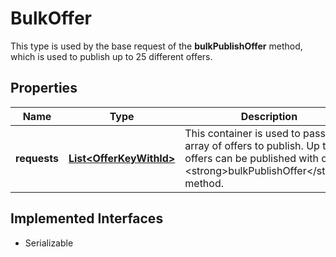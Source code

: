 

# BulkOffer

This type is used by the base request of the <strong>bulkPublishOffer</strong> method, which is used to publish up to 25 different offers.
## Properties

Name | Type | Description | Notes
------------ | ------------- | ------------- | -------------
**requests** | [**List&lt;OfferKeyWithId&gt;**](OfferKeyWithId.md) | This container is used to pass in an array of offers to publish. Up to 25 offers can be published with one &lt;strong&gt;bulkPublishOffer&lt;/strong&gt; method. |  [optional]


## Implemented Interfaces

* Serializable



